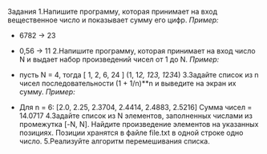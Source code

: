 Задания
1.Напишите программу, которая принимает на вход вещественное число и показывает сумму его цифр.
*Пример:*

- 6782 -> 23
- 0,56 -> 11
2.Напишите программу, которая принимает на вход число N и выдает набор произведений чисел от 1 до N.
*Пример:*

- пусть N = 4, тогда [ 1, 2, 6, 24 ] (1, 1*2, 1*2*3, 1*2*3*4)
3.Задайте список из n чисел последовательности (1 + 1/n)**n и выведите на экран их сумму.
*Пример:*

- Для n = 6:
    [2.0, 2.25, 2.3704, 2.4414, 2.4883, 2.5216]
    Сумма чисел = 14.0717
4.Задайте список из N элементов, заполненных числами из промежутка [-N, N]. Найдите произведение элементов на указанных позициях. Позиции хранятся в файле file.txt в одной строке одно число.
5.Реализуйте алгоритм перемешивания списка.
